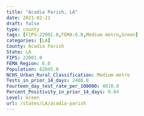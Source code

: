 ```yaml
---
title: "Acadia Parish, LA"
date: 2021-02-21
draft: false
type: county
tags: [FIPS:22001.0,FEMA:6.0,Medium metro,Green]
categories: [LA]
County: Acadia Parish
State: LA
FIPS: 22001.0
FEMA_Region: 6.0
Population: 62045.0
NCHS_Urban_Rural_Classification: Medium metro
Tests_in_prior_14_days: 2488.0
Fourteen_day_test_rate_per_100000: 4010.0
Percent_Positivity_in_prior_14_days: 0.04
Level: Green
url: /states/LA/acadia-parish
---
```



